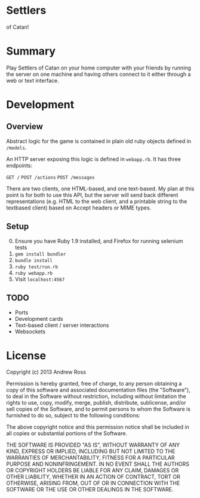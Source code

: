 # Settlers

of Catan!

# Summary

Play Settlers of Catan on your home computer with your friends by running the server on one machine and having others connect to it either through a web or text interface.

# Development

## Overview

Abstract logic for the game is contained in plain old ruby objects defined in `/models`.

An HTTP server exposing this logic is defined in `webapp.rb`. It has three endpoints:

`GET /`
`POST /actions`
`POST /messages`

There are two clients, one HTML-based, and one text-based. My plan at this point is for both to use this API, but the server will send back different representations (e.g. HTML to the web client, and a printable string to the textbased client) based on Accept headers or MIME types.

## Setup

0. Ensure you have Ruby 1.9 installed, and Firefox for running selenium tests
1. `gem install bundler`
2. `bundle install`
3. `ruby test/run.rb`
4. `ruby webapp.rb`
5. Visit `localhost:4567`

## TODO

- Ports
- Development cards
- Text-based client / server interactions
- Websockets

# License

Copyright (c) 2013 Andrew Ross

Permission is hereby granted, free of charge, to any person obtaining a copy
of this software and associated documentation files (the "Software"), to deal
in the Software without restriction, including without limitation the rights
to use, copy, modify, merge, publish, distribute, sublicense, and/or sell
copies of the Software, and to permit persons to whom the Software is
furnished to do so, subject to the following conditions:

The above copyright notice and this permission notice shall be included in
all copies or substantial portions of the Software.

THE SOFTWARE IS PROVIDED "AS IS", WITHOUT WARRANTY OF ANY KIND, EXPRESS OR
IMPLIED, INCLUDING BUT NOT LIMITED TO THE WARRANTIES OF MERCHANTABILITY,
FITNESS FOR A PARTICULAR PURPOSE AND NONINFRINGEMENT. IN NO EVENT SHALL THE
AUTHORS OR COPYRIGHT HOLDERS BE LIABLE FOR ANY CLAIM, DAMAGES OR OTHER
LIABILITY, WHETHER IN AN ACTION OF CONTRACT, TORT OR OTHERWISE, ARISING FROM,
OUT OF OR IN CONNECTION WITH THE SOFTWARE OR THE USE OR OTHER DEALINGS IN
THE SOFTWARE.
